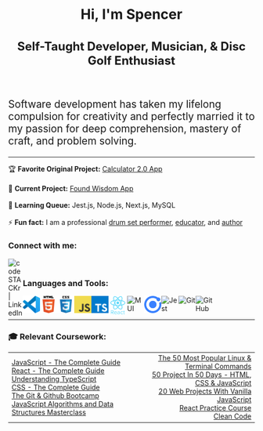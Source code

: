 <h1 align="center"> Hi, I'm Spencer </h1>

<h3 align="center" style="font-size: 1.5rem;">Self-Taught Developer, Musician, & Disc Golf Enthusiast </h3>

</br>

<p style="font-size: 1.3rem;">Software development has taken my lifelong compulsion for creativity and perfectly married it to my passion for deep comprehension, mastery of craft, and problem solving.</p>

---

🏆 **Favorite Original Project:** [Calculator 2.0 App](https://github.com/Spencer-Sch/Calculator_2.0) <br /><br />
🔨 **Current Project:** [Found Wisdom App](https://github.com/Spencer-Sch/found-wisdom-app)<br /><br />
🌱 **Learning Queue:** Jest.js, Node.js, Next.js, MySQL <br /><br />
⚡ **Fun fact:** I am a professional [drum set performer](https://www.youtube.com/watch?v=xQjwAfeLmGw), [educator](https://inthekeyofrhythm.com/lessons/), and [author](https://inthekeyofrhythm.com/product/making-a-drummer/) <br />

### Connect with me:

[<img align="left" alt="codeSTACKr | LinkedIn" width="30px" src="https://algomine.pl/wp-content/uploads/LinkedIn-Icon-380x380.png" />][linkedin]

<br />

### Languages and Tools:

<img align="left" alt="Visual Studio Code" width="35px" src="https://raw.githubusercontent.com/github/explore/80688e429a7d4ef2fca1e82350fe8e3517d3494d/topics/visual-studio-code/visual-studio-code.png" />
<img align="left" alt="HTML5" width="35px" src="https://raw.githubusercontent.com/github/explore/80688e429a7d4ef2fca1e82350fe8e3517d3494d/topics/html/html.png" />
<img align="left" alt="CSS3" width="35px" src="https://raw.githubusercontent.com/github/explore/80688e429a7d4ef2fca1e82350fe8e3517d3494d/topics/css/css.png" />
<img align="left" alt="JavaScript" width="35px" src="https://raw.githubusercontent.com/github/explore/80688e429a7d4ef2fca1e82350fe8e3517d3494d/topics/javascript/javascript.png" />
<img align="left" alt="TypeScript" width="35px" src="https://raw.githubusercontent.com/github/explore/80688e429a7d4ef2fca1e82350fe8e3517d3494d/topics/typescript/typescript.png" />
<img align="left" alt="React" width="38px" src="https://raw.githubusercontent.com/devicons/devicon/master/icons/react/react-original-wordmark.svg" />
<img align="left" alt="MUI" width="35px" src="https://camo.githubusercontent.com/306dedb9426f1d93a981d305a0a18164932ece8dca4d5fd820b1d3c36625b218/68747470733a2f2f6d75692e636f6d2f7374617469632f6c6f676f2e737667" />
<img align="left" alt="MUI" width="35px" src="https://github.com/ionic-team/ionic-framework/raw/main/.github/assets/logo.png?raw=true" />
<img align="left" alt="Jest" width="35px" src="https://symbols.getvecta.com/stencil_85/20_jest-icon.aff64ab210.svg" />
<img align="left" alt="Git" width="35px" src="https://camo.githubusercontent.com/fbfcb9e3dc648adc93bef37c718db16c52f617ad055a26de6dc3c21865c3321d/68747470733a2f2f7777772e766563746f726c6f676f2e7a6f6e652f6c6f676f732f6769742d73636d2f6769742d73636d2d69636f6e2e737667" />
<img align="left" alt="GitHub" width="35px" src="https://github.githubassets.com/apple-touch-icon-180x180.png" />

<br />
<br />

---

### 🎓 Relevant Coursework:

<table align="center">
  <tr>
    <td align="left">
      <a href="https://www.udemy.com/course/javascript-the-complete-guide-2020-beginner-advanced/">JavaScript - The Complete Guide</a> </br>
      <a href="https://www.udemy.com/course/react-the-complete-guide-incl-redux/">React - The Complete Guide</a> </br>
      <a href="https://www.udemy.com/course/understanding-typescript/">Understanding TypeScript</a> </br>
      <a href="https://www.udemy.com/course/css-the-complete-guide-incl-flexbox-grid-sass/">CSS - The Complete Guide</a> </br>
      <a href="https://www.udemy.com/course/git-and-github-bootcamp/">The Git & Github Bootcamp</a> </br>
      <a href="https://www.udemy.com/course/js-algorithms-and-data-structures-masterclass/">JavaScript Algorithms and Data Structures Masterclass</a>
    </td>
    <td align="right">
      <a href="https://www.youtube.com/watch?v=ZtqBQ68cfJc">The 50 Most Popular Linux & Terminal Commands</a> </br>
      <a href="https://www.udemy.com/course/50-projects-50-days/">50 Project In 50 Days - HTML, CSS & JavaScript</a> </br>
      <a href="https://www.udemy.com/course/web-projects-with-vanilla-javascript/">20 Web Projects With Vanilla JavaScript</a> </br>
      <a href="https://www.udemy.com/course/the-react-practice-course-learn-by-building-projects/">React Practice Course</a> </br>
      <a href="https://www.udemy.com/course/writing-clean-code/">Clean Code</a>
    </td>
  </tr>
</table>

[linkedin]: https://www.linkedin.com/in/spencer-schoeneman-b621908b/

